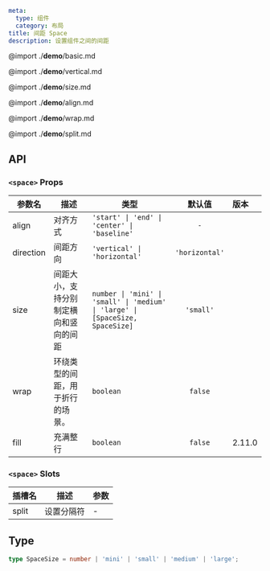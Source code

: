 ```yaml
meta:
  type: 组件
  category: 布局
title: 间距 Space
description: 设置组件之间的间距
```

@import ./__demo__/basic.md

@import ./__demo__/vertical.md

@import ./__demo__/size.md

@import ./__demo__/align.md

@import ./__demo__/wrap.md

@import ./__demo__/split.md

## API


### `<space>` Props

|参数名|描述|类型|默认值|版本|
|---|---|---|:---:|:---|
|align|对齐方式|`'start' \| 'end' \| 'center' \| 'baseline'`|`-`||
|direction|间距方向|`'vertical' \| 'horizontal'`|`'horizontal'`||
|size|间距大小，支持分别制定横向和竖向的间距|`number \| 'mini' \| 'small' \| 'medium' \| 'large' \| [SpaceSize, SpaceSize]`|`'small'`||
|wrap|环绕类型的间距，用于折行的场景。|`boolean`|`false`||
|fill|充满整行|`boolean`|`false`|2.11.0|
### `<space>` Slots

|插槽名|描述|参数|
|---|:---:|---|
|split|设置分隔符|-|



## Type
```ts
type SpaceSize = number | 'mini' | 'small' | 'medium' | 'large';
```
